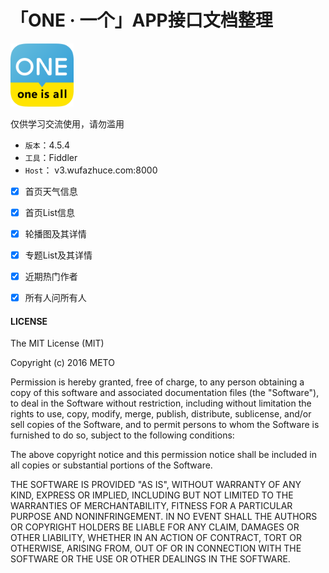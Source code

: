 # 「ONE · 一个」APP接口文档整理

<img src="https://github.com/Limuyang1013/one-api-collect/blob/master/one.png" width = "20%"/>

仅供学习交流使用，请勿滥用

- `版本`：4.5.4
- `工具`：Fiddler
- `Host`： v3.wufazhuce.com:8000

- [x] 首页天气信息
- [x] 首页List信息
- [x] 轮播图及其详情
- [x] 专题List及其详情
- [x] 近期热门作者
- [x] 所有人问所有人


#### LICENSE

The MIT License (MIT)

Copyright (c) 2016 METO

Permission is hereby granted, free of charge, to any person obtaining a copy
of this software and associated documentation files (the "Software"), to deal
in the Software without restriction, including without limitation the rights
to use, copy, modify, merge, publish, distribute, sublicense, and/or sell
copies of the Software, and to permit persons to whom the Software is
furnished to do so, subject to the following conditions:

The above copyright notice and this permission notice shall be included in all
copies or substantial portions of the Software.

THE SOFTWARE IS PROVIDED "AS IS", WITHOUT WARRANTY OF ANY KIND, EXPRESS OR
IMPLIED, INCLUDING BUT NOT LIMITED TO THE WARRANTIES OF MERCHANTABILITY,
FITNESS FOR A PARTICULAR PURPOSE AND NONINFRINGEMENT. IN NO EVENT SHALL THE
AUTHORS OR COPYRIGHT HOLDERS BE LIABLE FOR ANY CLAIM, DAMAGES OR OTHER
LIABILITY, WHETHER IN AN ACTION OF CONTRACT, TORT OR OTHERWISE, ARISING FROM,
OUT OF OR IN CONNECTION WITH THE SOFTWARE OR THE USE OR OTHER DEALINGS IN THE
SOFTWARE.
